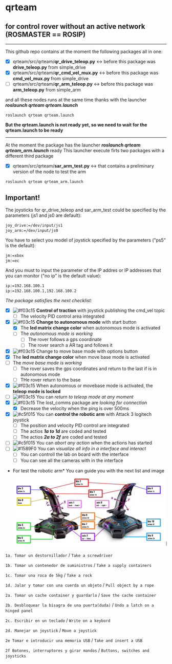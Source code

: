 # qrteam
## for control rover without an active network (ROSMASTER == ROSIP)
___
This github repo contains at the moment the following packages all in one:

- [x] qrteam/src/qrteam/**qr_drive_teleop.py** <-> before this package was **drive_teleop.py** from simple_drive
- [x] qrteam/src/qrteam/**qr_cmd_vel_mux.py** <-> before this package was **cmd_vel_mux.py** from simple_drive
- [ ] qrteam/src/qrteam/**qr_arm_teleop.py** <-> before this package was **arm_teleop.py** from simple_arm

and all these nodes runs at the same time thanks with the launcher ***roslaunch qrteam qrteam.launch***
```
roslaunch qrteam qrteam.launch
```

**But the qrteam.launch is not ready yet, so we need to wait for the qrteam.launch to be ready**
___
At the moment the package has the launcher ***roslaunch qrteam qrteam_arm.launch*** ready
This launcher execute firts two packages with a different third package
- [x] qrteam/src/qrteam/**sar_arm_test.py** <-> that contains a preliminary version of the node to test the arm
```
roslaunch qrteam qrteam_arm.launch
```
## Important!
The joysticks for qr_drive_teleop and sar_arm_test could be specified by the parameters (js1 and js0 are default):
```
joy_drive:=/dev/input/js1
joy_arm:=/dev/input/js0
```
You have to select you model of joystick specified by the parameters ("ps5" is the default):
```
jm:=xbox
jm:=ec
```
And you must to input the parameter of the IP addres or IP addresses that you can monitor ("no ip" is the default value):
```
ip:=192.168.100.1
ip:=192.168.100.1,192.168.100.2
```
*The package satisfies the next checklist:*
- [x] ![#f03c15](https://via.placeholder.com/15/f03c15/000000?text=+) **Control of traction** with joystick publishing the cmd_vel topic
  - [ ] The velocity PID control area integrated
- [x] ![#f03c15](https://via.placeholder.com/15/f03c15/000000?text=+) **Change to autonomous mode** with start button
  - [x] The **led matrix change color** when autonomous mode is activated
  - [ ] The *autonomous mode is working*
    - [ ] The rover follows a gps coordinate
    - [ ] The rover search a AR tag and follows it
- [x]  ![#f03c15](https://via.placeholder.com/15/f03c15/000000?text=+) Change to move base mode with options button
  - [x] The **led matrix change color** when move base mode is activated
  - [ ] The *move base mode is working*
    - [ ] The rover saves the gps coordinates and return to the last if is in autonomous mode
    - [ ] THe rover return to the base
- [x] ![#f03c15](https://via.placeholder.com/15/f03c15/000000?text=+) When autonomous or movebase mode is activated, the **teleop mode is locked**
- [ ] ![#f03c15](https://via.placeholder.com/15/f03c15/000000?text=+) You can *return to teleop mode at any moment*
- [x] ![#f03c15](https://via.placeholder.com/15/f03c15/000000?text=+) The lost_comms package are *looking for connection*
  - [x] Decrease the velocity when the ping is over 500ms
- [x] ![#c5f015](https://via.placeholder.com/15/c5f015/000000?text=+) You can **control the robotic arm** with Attack 3 logitech joystick
  - [ ] The position and velocity PID control are integrated
  - [ ] The actios ***1a to 1d*** are coded and tested
  - [ ] The actios ***2a to 2f*** are coded and tested
- [ ] ![#c5f015](https://via.placeholder.com/15/c5f015/000000?text=+) You can *abort any action* when the actions has started
- [ ] ![#1589F0](https://via.placeholder.com/15/1589F0/000000?text=+) You can *visualize all info in a interface and interact*
  - [ ] You can controll the lab on board with the interface
  - [ ] You can see all the cameras with in the interface

* For test the robotic arm*
You can guide you with the next list and image
![Esta es una imagen](https://github.com/QuantumRoboticsURC/qrteam/blob/main/manual/sar_arm_test_mapping.png)

`1a. Tomar un destornillador` / `Take a screwdriver`

`1b. Tomar un contenedor de suministros` / `Take a supply containers`

`1c. Tomar una roca de 5kg` / `Take a rock`

`1d. Jalar y tomar con una cuerda un objeto` / `Pull object by a rope`

`2a. Tomar un cache container y guardarlo` / `Save the cache container`

`2b. Desbloquear la bisagra de una puerta(duda)` / `Undo a latch on a hinged panel`

`2c. Escribir en un teclado` / `Write on a keybord`

`2d. Manejar un joystick` / `Move a joystick`

`2e Tomar e introducir una memoria USB` / `Take and insert a USB`

`2f Botones, interruptores y girar mandos` / `Buttons, switches and joysticks`
